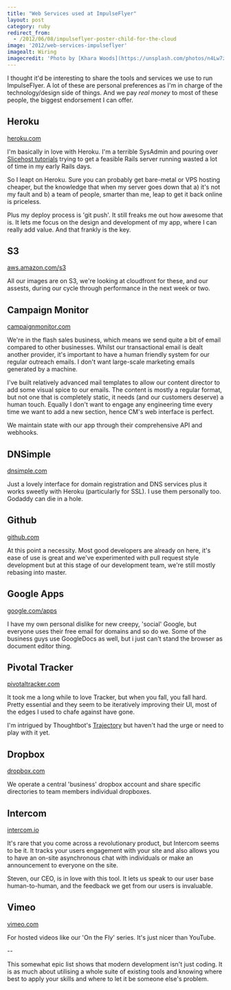 ```yaml
---
title: "Web Services used at ImpulseFlyer"
layout: post
category: ruby
redirect_from:
  - /2012/06/08/impulseflyer-poster-child-for-the-cloud
image: '2012/web-services-impulseflyer'
imagealt: Wiring
imagecredit: 'Photo by [Khara Woods](https://unsplash.com/photos/n4Lw7zArIk) on Unsplash'
---
```


I thought it'd be interesting to share the tools and services we use to run ImpulseFlyer. A lot of these are personal preferences as I'm in charge of the technology/design side of things. And we pay _real money_ to most of these people, the biggest endorsement I can offer.

## Heroku

[heroku.com](http://heroku.com)

I'm basically in love with Heroku. I'm a terrible SysAdmin and pouring over [Slicehost tutorials](http://articles.slicehost.com/rails) trying to get a feasible Rails server running wasted a lot of time in my early Rails days.

So I leapt on Heroku. Sure you can probably get bare-metal or VPS hosting cheaper, but the knowledge that when my server goes down that a) it's not my fault and b) a team of people, smarter than me, leap to get it back online is priceless.

Plus my deploy process is 'git push'. It still freaks me out how awesome that is. It lets me focus on the design and development of my app, where I can really add value. And that frankly is the key.

## S3

[aws.amazon.com/s3](http://aws.amazon.com/s3)

All our images are on S3, we're looking at cloudfront for these, and our assests, during our cycle through performance in the next week or two.

## Campaign Monitor

[campaignmonitor.com](http://campaignmonitor.com)

We're in the flash sales business, which means we send quite a bit of email compared to other businesses. Whilst our transactional email is dealt another provider, it's important to have a human friendly system for our regular outreach emails. I don't want large-scale marketing emails generated by a machine.

I've built relatively advanced mail templates to allow our content director to add some visual spice to our emails. The content is mostly a regular format, but not one that is completely static, it needs (and our customers deserve) a human touch. Equally I don't want to engage any engineering time every time we want to add a new section, hence CM's web interface is perfect.

We maintain state with our app through their comprehensive API and webhooks.

## DNSimple

[dnsimple.com](https://dnsimple.com/r/d2b2734a34b81d)

Just a lovely interface for domain registration and DNS services plus it works sweetly with Heroku (particularly for SSL). I use them personally too. Godaddy can die in a hole.

## Github

[github.com](http://github.com)

At this point a necessity. Most good developers are already on here, it's ease of use is great and we've experimented with pull request style development but at this stage of our development team, we're still mostly rebasing into master.

## Google Apps

[google.com/apps](http://www.google.com/apps)

I have my own personal dislike for new creepy, 'social' Google, but everyone uses their free email for domains and so do we. Some of the business guys use GoogleDocs as well, but i just can't stand the browser as document editor thing.

## Pivotal Tracker

[pivotaltracker.com](http://pivotaltracker.com)

It took me a long while to love Tracker, but when you fall, you fall hard. Pretty essential and they seem to be iteratively improving their UI, most of the edges I used to chafe against have gone.

I'm intrigued by Thoughtbot's [Trajectory](https://www.apptrajectory.com/) but haven't had the urge or need to play with it yet.

## Dropbox

[dropbox.com](http://db.tt/lIi7f3mg)

We operate a central 'business' dropbox account and share specific directories to team members individual dropboxes.

## Intercom

[intercom.io](http://intercom.io)

It's rare that you come across a revolutionary product, but Intercom seems to be it. It tracks your users engagement with your site and also allows you to have an on-site asynchronous chat with individuals or make an announcement to everyone on the site.

Steven, our CEO, is in love with this tool. It lets us speak to our user base human-to-human, and the feedback we get from our users is invaluable.

## Vimeo

[vimeo.com](http://vimeo.com)

For hosted videos like our 'On the Fly' series. It's just nicer than YouTube.

--

This somewhat epic list shows that modern development isn't just coding. It is as much about utilising a whole suite of existing tools and knowing where best to apply your skills and where to let it be someone else's problem.
